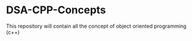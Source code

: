 # DSA-CPP-Concepts
This repository will contain all the concept of object oriented programming (c++)
